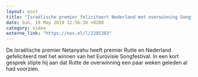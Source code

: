 ```yaml
---
layout: post
title: "Israëlische premier feliciteert Nederland met overwinning Songfestival"
date: Sun, 19 May 2019 12:56:38 +0200
category: video
externe_link: "https://nos.nl/l/2285383"
---
```


De Israëlische premier Netanyahu heeft premier Rutte en Nederland gefeliciteerd met het winnen van het Eurovisie Songfestival. In een kort gesprek stipte hij aan dat Rutte de overwinning een paar weken geleden al had voorzien.
